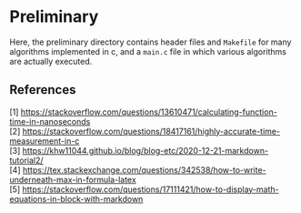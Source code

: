 
# Preliminary

Here, the preliminary directory contains header files and `Makefile` for many algorithms implemented in c, and a `main.c` file in which various algorithms are actually executed.  

## References
[1] https://stackoverflow.com/questions/13610471/calculating-function-time-in-nanoseconds  
[2] https://stackoverflow.com/questions/18417161/highly-accurate-time-measurement-in-c  
[3] https://khw11044.github.io/blog/blog-etc/2020-12-21-markdown-tutorial2/  
[4] https://tex.stackexchange.com/questions/342538/how-to-write-underneath-max-in-formula-latex  
[5] https://stackoverflow.com/questions/17111421/how-to-display-math-equations-in-block-with-markdown  
